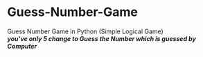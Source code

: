 # Guess-Number-Game
Guess Number Game in Python (Simple Logical Game)
<br>
***you've only 5 change to Guess the Number which is guessed by Computer***

